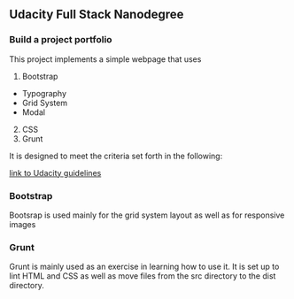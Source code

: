 ## Udacity Full Stack Nanodegree 
### Build a project portfolio

This project implements a simple webpage that uses

1. Bootstrap  
  * Typography  
  * Grid System  
  * Modal  
2. CSS
3. Grunt

It is designed to meet the criteria set forth in the following:

[link to Udacity guidelines](https://review.udacity.com/#!/rubrics/45/view)

### Bootstrap
Bootsrap is used mainly for the grid system layout as well as for responsive
images

### Grunt
Grunt is mainly used as an exercise in learning how to use it.  It is set up to
lint HTML and CSS as well as move files from the src directory to the dist
directory.

